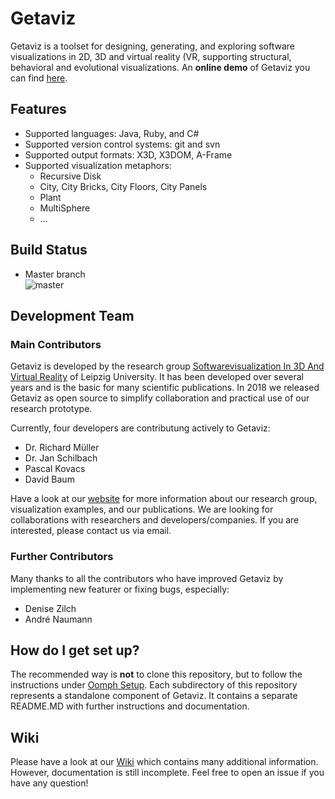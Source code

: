 # Getaviz

Getaviz is a toolset for designing, generating, and exploring software visualizations in 2D, 3D and virtual reality (VR, supporting structural, behavioral and evolutional visualizations. An **online demo** of Getaviz you can find [here](https://home.uni-leipzig.de/svis/getaviz/Index.html).

## Features
* Supported languages: Java, Ruby, and C#  
* Supported version control systems: git and svn  
* Supported output formats: X3D, X3DOM, A-Frame  
* Supported visualization metaphors: 
  * Recursive Disk
  * City, City Bricks, City Floors, City Panels
  * Plant
  * MultiSphere
  * …

## Build Status

* Master branch  
![master](https://app.codeship.com/projects/f2dddd10-dab6-0135-41df-0efc1b114958/status?branch=master)

## Development Team

### Main Contributors

Getaviz is developed by the research group [Softwarevisualization In 3D And Virtual Reality](https://home.uni-leipzig.de/svis/) of Leipzig University. It has been developed over several years and is the basic for many scientific publications. In 2018 we released Getaviz as open source to simplify collaboration and practical use of our research prototype. 

Currently, four developers are contributung actively to Getaviz:
* Dr. Richard Müller
* Dr. Jan Schilbach
* Pascal Kovacs
* David Baum

Have a look at our [website](https://home.uni-leipzig.de/svis/) for more information about our research group, visualization examples, and our publications. We are looking for collaborations with researchers and developers/companies. If you are interested, please contact us via email.

### Further Contributors

Many thanks to all the contributors who have improved Getaviz by implementing new featurer or fixing bugs, especially:

* Denise Zilch
* André Naumann

## How do I get set up? ###

The recommended way is **not** to clone this repository, but to follow the instructions under [Oomph Setup](../../wiki/Oomph%20Setup).
Each subdirectory of this repository represents a standalone component of Getaviz. It contains a separate README.MD with further instructions and documentation.

## Wiki

Please have a look at our [Wiki](../../wiki/Home) which contains many additional information. However, documentation is still incomplete. Feel free to open an issue if you have any question!
